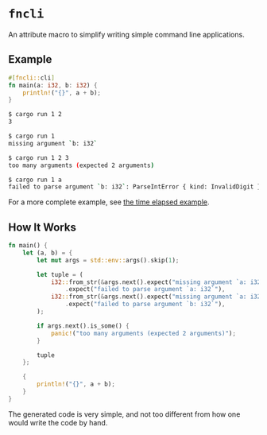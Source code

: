 # `fncli`

An attribute macro to simplify writing simple command line applications.

## Example

```rust
#[fncli::cli]
fn main(a: i32, b: i32) {
    println!("{}", a + b);
}
```

```bash session
$ cargo run 1 2
3
```

```bash session
$ cargo run 1
missing argument `b: i32`
```

```bash session
$ cargo run 1 2 3
too many arguments (expected 2 arguments)
```

```bash session
$ cargo run 1 a
failed to parse argument `b: i32`: ParseIntError { kind: InvalidDigit }
```

For a more complete example, see [the time elapsed example](examples/time_elapsed.rs).

## How It Works

```rust
fn main() {
    let (a, b) = {
        let mut args = std::env::args().skip(1);

        let tuple = (
            i32::from_str(&args.next().expect("missing argument `a: i32`"))
                .expect("failed to parse argument `a: i32`"),
            i32::from_str(&args.next().expect("missing argument `a: i32`"))
                .expect("failed to parse argument `b: i32`"),
        );

        if args.next().is_some() {
            panic!("too many arguments (expected 2 arguments)");
        }

        tuple
    };

    {
        println!("{}", a + b);
    }
}
```

The generated code is very simple, and not too different from how one would write the code by hand.

